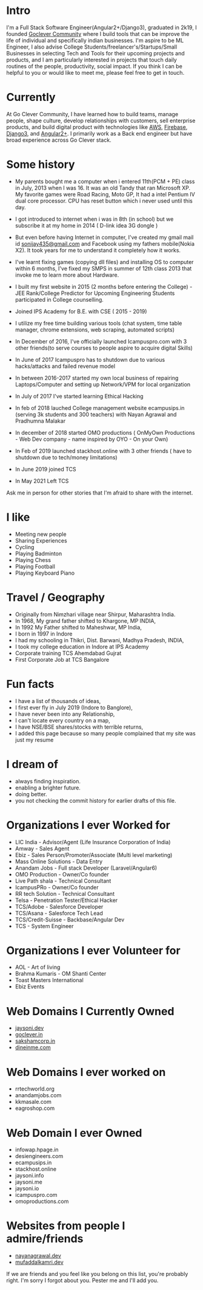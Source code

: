 
# Intro

I'm a Full Stack Software Engineer(Angular2+/Django3), graduated in 2k19, I founded [Goclever Community](https://goclever.in) where I build tools that can be improve the life of individual and specifically indian businesses. I'm aspire to be ML Engineer, I also advise College Students/freelancer's/Startups/Small Businesses in selecting Tech and Tools for their upcoming projects and products, and I am particularly interested in projects that touch daily routines of the people, productivity, social impact. If you think I can be helpful to you or would like to meet me, please feel free to get in touch.

# Currently

At Go Clever Community, I have learned how to build teams, manage people, shape culture, develop relationships with customers, sell enterprise products, and build digital product with technologies like [AWS](https://aws.com/), [Firebase](https://firebase.io/), [Django3](https://www.django.org/), and [Angular2+](https://angular.io/). I primarily work as a Back end engineer but have broad experience across Go Clever stack.

# Some history

- My parents bought me a computer when i entered 11th(PCM + PE) class in July, 2013 when I was 16. It was an old Tandy that ran Microsoft XP.
 My favorite games were Road Racing, Moto GP, It had a intel Pentium IV dual core processor. CPU has reset button which i never used until this day.

- I got introduced to internet when i was in 8th (in school) but we subscribe it at my home in 2014 ( D-link idea 3G dongle )

- But even before having Internet in computer, I've created my gmail mail id sonijay435@gmail.com and Facebook using  my fathers mobile(Nokia X2).
  It took years for me to understand it completely how it works.

- I've learnt fixing games (copying dll files) and installing OS to computer within 6 months, I've fixed my SMPS in summer of 12th class 2013 that invoke me to  learn more about Hardware.

- I built my first website in 2015 (2 months before entering the College) - JEE Rank/College Predictor for Upcoming Engineering Students participated in College counselling.

- Joined IPS Academy for B.E. with CSE ( 2015 - 2019)

- I utilize my free time building various tools (chat system, time table manager, chrome extensions, web scraping, automated scripts) 

- In December of 2016, I've officially launched Icampuspro.com with 3 other friends(to serve courses to people aspire to acquire digital Skills)

- In June of 2017 Icampuspro has to shutdown due to various hacks/attacks and failed revenue model

- In between 2016-2017 started my own local business of repairing Laptops/Computer and setting up Network/VPM for local organization

- In July of 2017 I've started learning Ethical Hacking

- In feb of 2018 lauched College management website ecampusips.in (serving 3k students and 300 teachers) with Nayan Agrawal and Pradhumna Malakar

- In december of 2018 started OMO productions ( OnMyOwn Productions - Web Dev company - name inspired by OYO - On your Own)

- In Feb of 2019 launched stackhost.online with 3 other friends ( have to shutdown due to tech/money limitations)

- In June 2019 joined TCS

- In May 2021 Left TCS

Ask me in person for other stories that I'm afraid to share with the internet.

# I like
- Meeting new people
- Sharing Experiences
- Cycling
- Playing Badminton
- Playing Chess
- Playing Football
- Playing Keyboard Piano

# Travel / Geography

- Originally from Nimzhari village near Shirpur, Maharashtra India.
- In 1968, My grand father shifted to Khargone, MP INDIA,
- In 1992 My Father shifted to Maheshwar, MP India,
- I born in 1997 in Indore
- I had my schooling in Thikri, Dist. Barwani,  Madhya Pradesh, INDIA,
- I took my college education in Indore at IPS Academy
- Corporate training TCS Ahemdabad Gujrat
- First Corporate Job at TCS Bangalore

# Fun facts

- I have a list of thousands of ideas,
- I first ever fly in July 2019 (Indore to Banglore),
- I have never been into any Relationship,
- I can't locate every country on a map,
- I have NSE/BSE shares/stocks with terrible returns,
- I added this page because so many people complained that my site was just my resume

# I dream of
- always finding inspiration.
- enabling a brighter future.
- doing better.
- you not checking the commit history for earlier drafts of this file.

# Organizations I ever Worked for
- LIC India - Advisor/Agent (Life Insurance Corporation of India)
- Amway - Sales Agent
- Ebiz - Sales Person/Promoter/Associate (Multi level marketing)
- Mass Online Solutions - Data Entry
- Anandam Jobs - Full stack Developer (Laravel/Angular6)
- OMO Production - Owner/Co founder
- Live Path shala - Technical Consultant
- IcampusPRo - Owner/Co founder
- RR tech Solution - Technical Consultant
- Telsa - Penetration Tester/Ethical Hacker
- TCS/Adobe - Salesforce Developer
- TCS/Asana - Salesforce Tech Lead
- TCS/Credit-Suisse - Backbase/Angular Dev
- TCS - System Engineer

# Organizations I ever Volunteer for
- AOL - Art of living
- Brahma Kumaris - OM Shanti Center
- Toast Masters International
- Ebiz Events

# Web Domains I Currently Owned
- [jaysoni.dev](https://jaysoni.dev)
- [goclever.in](https://goclever.in)
- [sakshamcorp.in](https://sakshamcorp.in)
- [dineinme.com](https://dineinme.com)


# Web Domains I ever worked on 
- rrtechworld.org
- anandamjobs.com
- kkmasale.com
- eagroshop.com

# Web Domain I ever Owned
- infowap.hpage.in
- desiengineers.com
- ecampusips.in
- stackhost.online
- jaysoni.info
- jaysoni.me
- jaysoni.io
- icampuspro.com
- omoproductions.com


# Websites from people I admire/friends

- [nayanagrawal.dev](https://nayanagrawal.dev)
- [mufaddalkamri.dev](https://mufaddalkamri.dev)

If we are friends and you feel like you belong on this list, you're probably right.
I'm sorry I forgot about you. Pester me and I'll add you.
